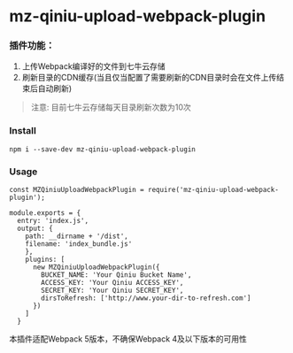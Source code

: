 # mz-qiniu-upload-webpack-plugin

### 插件功能：

1. 上传Webpack编译好的文件到七牛云存储
2. 刷新目录的CDN缓存(当且仅当配置了需要刷新的CDN目录时会在文件上传结束后自动刷新)

> 注意: 目前七牛云存储每天目录刷新次数为10次


### Install

```
npm i --save-dev mz-qiniu-upload-webpack-plugin
```

### Usage

```
const MZQiniuUploadWebpackPlugin = require('mz-qiniu-upload-webpack-plugin');

module.exports = {
  entry: 'index.js',
  output: {
    path: __dirname + '/dist',
    filename: 'index_bundle.js'
    },
    plugins: [
      new MZQiniuUploadWebpackPlugin({
        BUCKET_NAME: 'Your Qiniu Bucket Name',
        ACCESS_KEY: 'Your Qiniu ACCESS_KEY',
        SECRET_KEY: 'Your Qiniu SECRET_KEY',
        dirsToRefresh: ['http://www.your-dir-to-refresh.com']
      })
    ]
  }
  ```


  本插件适配Webpack 5版本，不确保Webpack 4及以下版本的可用性

